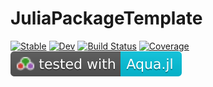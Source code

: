 # JuliaPackageTemplate

[![Stable](https://img.shields.io/badge/docs-stable-blue.svg)](https://RayleighLord.github.io/JuliaPackageTemplate.jl/stable/)
[![Dev](https://img.shields.io/badge/docs-dev-blue.svg)](https://RayleighLord.github.io/JuliaPackageTemplate.jl/dev/)
[![Build Status](https://github.com/RayleighLord/JuliaPackageTemplate.jl/actions/workflows/CI.yml/badge.svg?branch=main)](https://github.com/RayleighLord/JuliaPackageTemplate.jl/actions/workflows/CI.yml?query=branch%3Amain)
[![Coverage](https://codecov.io/gh/RayleighLord/JuliaPackageTemplate.jl/branch/main/graph/badge.svg)](https://codecov.io/gh/RayleighLord/JuliaPackageTemplate.jl)
[![Aqua](https://raw.githubusercontent.com/JuliaTesting/Aqua.jl/master/badge.svg)](https://github.com/JuliaTesting/Aqua.jl)
